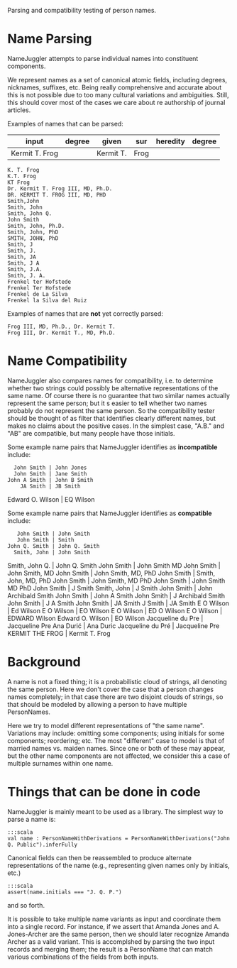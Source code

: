 Parsing and compatibility testing of person names.

Name Parsing
============

NameJuggler attempts to parse individual names into constituent components.

We represent names as a set of canonical atomic fields, including degrees, nicknames, suffixes, etc.  Being really comprehensive and accurate about this is not possible due to too many
cultural variations and ambiguities.  Still, this should cover most of the cases we care about re authorship of journal articles.

Examples of names that can be parsed:

input | degree | given | sur | heredity | degree
------|--------|-------|-----|----------|-------
Kermit T. Frog | | Kermit T. | Frog | |
    K. T. Frog
    K.T. Frog
    KT Frog
    Dr. Kermit T. Frog III, MD, Ph.D.
    DR. KERMIT T. FROG III, MD, PHD
    Smith,John
    Smith, John
    Smith, John Q.
    John Smith
    Smith, John, Ph.D.
    Smith, John, PhD
    SMITH, JOHN, PhD
    Smith, J
    Smith, J.
    Smith, JA
    Smith, J A
    Smith, J.A.
    Smith, J. A.
    Frenkel ter Hofstede
    Frenkel Ter Hofstede
    Frenkel de La Silva
    Frenkel la Silva del Ruiz

Examples of names that are __not__ yet correctly parsed:

    Frog III, MD, Ph.D., Dr. Kermit T.
    Frog III, Dr. Kermit T., MD, Ph.D.

Name Compatibility
==================

NameJuggler also compares names for compatibility, i.e. to determine whether two strings could possibly be alternative representations of the same name.  Of course there is no guarantee that two similar names actually represent the same person; but it
s easier to tell whether two names probably do not represent the same person.  So the compatibility tester should be thought of as filter that identifies clearly different names, but makes no claims about the positive cases.  In the simplest case, "A.B." and "AB" are compatible, but many people have those initials.

Some example name pairs that NameJuggler identifies as __incompatible__ include:

      John Smith | John Jones
      John Smith | Jane Smith
    John A Smith | John B Smith
        JA Smith | JB Smith
Edward O. Wilson | EQ Wilson

Some example name pairs that NameJuggler identifies as __compatible__ include:


       John Smith | John Smith
       John Smith | Smith
    John Q. Smith | John Q. Smith
      Smith, John | John Smith
   Smith, John Q. | John Q. Smith
       John Smith | John Smith MD
       John Smith | John Smith, MD
       John Smith | John Smith, MD, PhD
       John Smith | Smith, John, MD, PhD
       John Smith | John Smith, MD PhD
       John Smith | John Smith MD PhD
       John Smith | J Smith
      Smith, John | J Smith
       John Smith | John Archibald Smith
       John Smith | John A Smith
       John Smith | J Archibald Smith
       John Smith | J A Smith
       John Smith | JA Smith
          J Smith | JA Smith
       E O Wilson | Ed Wilson
       E O Wilson | EO Wilson
       E O Wilson | ED O Wilson
       E O Wilson | EDWARD Wilson
 Edward O. Wilson | EO Wilson
Jacqueline du Pre | Jacqueline Pre
        Ana Durić | Ana Duric
Jacqueline du Pré | Jacqueline Pre
  KERMIT THE FROG | Kermit T. Frog



Background
==========

A name is not a fixed thing; it is a probabilistic cloud of strings, all denoting the same person.  Here we don't cover the case that a person changes
names completely; in that case there are two disjoint clouds of strings, so that should be modeled by allowing a person to have multiple PersonNames.

Here we try to model different representations of "the same name".  Variations may include: omitting some components; using initials for some components;
reordering; etc.  The most "different" case to model is that of married names vs. maiden names.  Since one or both of these may appear,
but the other name components are not affected, we consider this a case of multiple surnames within one name.


Things that can be done in code
===============================

NameJuggler is mainly meant to be used as a library.  The simplest way to parse a name is:

    :::scala
    val name : PersonNameWithDerivations = PersonNameWithDerivations("John Q. Public").inferFully

Canonical fields can then be reassembled to produce alternate representations of the name (e.g., representing given names only by initials, etc.)

    :::scala
    assert(name.initials === "J. Q. P.")

and so forth.

It is possible to take multiple name variants as input and coordinate them into a single record.  For instance,
if we assert that Amanda Jones and A. Jones-Archer are the same person, then we should later recognize Amanda Archer as a valid variant.  This is accomplshed by parsing the two
input records and merging them; the result is a PersonName that can match various combinations of the fields from both inputs.


